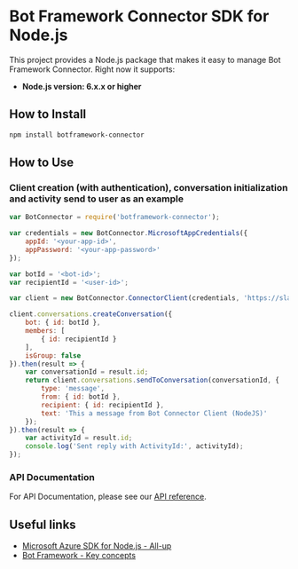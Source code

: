 # Bot Framework Connector SDK for Node.js

This project provides a Node.js package that makes it easy to manage Bot Framework Connector. Right now it supports:
- **Node.js version: 6.x.x or higher**

## How to Install

```bash
npm install botframework-connector
```

## How to Use

### Client creation (with authentication), conversation initialization and activity send to user as an example

````javascript
var BotConnector = require('botframework-connector');

var credentials = new BotConnector.MicrosoftAppCredentials({
    appId: '<your-app-id>',
    appPassword: '<your-app-password>'
});

var botId = '<bot-id>';
var recipientId = '<user-id>';

var client = new BotConnector.ConnectorClient(credentials, 'https://slack.botframework.com')

client.conversations.createConversation({
    bot: { id: botId },
    members: [
        { id: recipientId }
    ],
    isGroup: false
}).then(result => {
    var conversationId = result.id;
    return client.conversations.sendToConversation(conversationId, {
        type: 'message',
        from: { id: botId },
        recipient: { id: recipientId },
        text: 'This a message from Bot Connector Client (NodeJS)'
    });
}).then(result => {
    var activityId = result.id;
    console.log('Sent reply with ActivityId:', activityId);
});
````

### API Documentation
 
 For API Documentation, please see our [API reference](https://docs.microsoft.com/en-us/Bot-Framework/rest-api/bot-framework-rest-connector-api-reference).
 
## Useful links

- [Microsoft Azure SDK for Node.js - All-up](https://github.com/WindowsAzure/azure-sdk-for-node)
- [Bot Framework - Key concepts](https://docs.microsoft.com/en-us/Bot-Framework/rest-api/bot-framework-rest-connector-concepts)